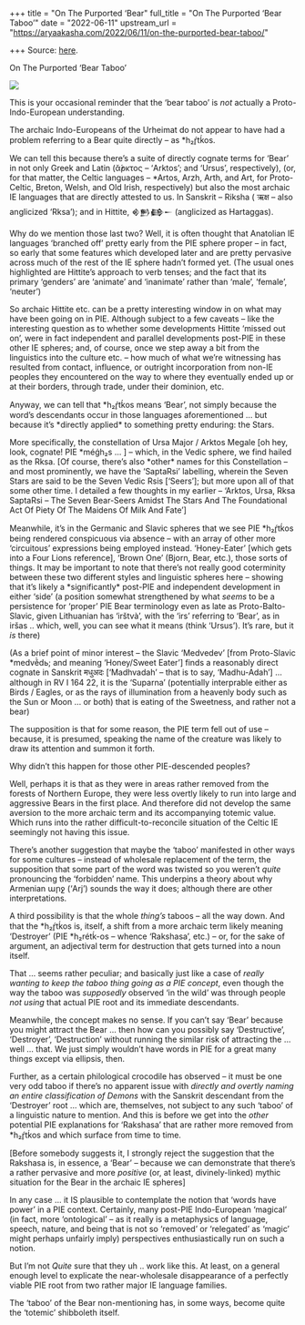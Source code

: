 +++
title = "On The Purported ‘Bear"
full_title = "On The Purported ‘Bear Taboo’"
date = "2022-06-11"
upstream_url = "https://aryaakasha.com/2022/06/11/on-the-purported-bear-taboo/"

+++
Source: [here](https://aryaakasha.com/2022/06/11/on-the-purported-bear-taboo/).

On The Purported ‘Bear Taboo’

![](https://aryaakasha.files.wordpress.com/2022/06/279580524_1083636568915333_5646554165552001704_n.png?w=580)

This is your occasional reminder that the ‘bear taboo’ is *not* actually a Proto-Indo-European understanding.

The archaic Indo-Europeans of the Urheimat do not appear to have had a problem referring to a Bear quite directly – as \*h₂ŕ̥tḱos.

We can tell this because there’s a suite of directly cognate terms for ‘Bear’ in not only Greek and Latin (ᾰ̓́ρκτος – ‘Arktos’; and ‘Ursus’, respectively), (or, for that matter, the Celtic languages – \*Artos, Arzh, Arth, and Art, for Proto-Celtic, Breton, Welsh, and Old Irish, respectively) but also the most archaic IE languages that are directly attested to us. In Sanskrit – Riksha ( ऋक्ष – also anglicized ‘Rksa’); and in Hittite, 𒄯𒁖𒂵𒀸 (anglicized as Hartaggas).

Why do we mention those last two? Well, it is often thought that Anatolian IE languages ‘branched off’ pretty early from the PIE sphere proper – in fact, so early that some features which developed later and are pretty pervasive across much of the rest of the IE sphere hadn’t formed yet. (The usual ones highlighted are Hittite’s approach to verb tenses; and the fact that its primary ‘genders’ are ‘animate’ and ‘inanimate’ rather than ‘male’, ‘female’, ‘neuter’)

So archaic Hittite etc. can be a pretty interesting window in on what may have been going on in PIE. Although subject to a few caveats – like the interesting question as to whether some developments Hittite ‘missed out on’, were in fact independent and parallel developments post-PIE in these other IE spheres; and, of course, once we step away a bit from the linguistics into the culture etc. – how much of what we’re witnessing has resulted from contact, influence, or outright incorporation from non-IE peoples they encountered on the way to where they eventually ended up or at their borders, through trade, under their dominion, etc.

Anyway, we can tell that \*h₂ŕ̥tḱos means ‘Bear’, not simply because the word’s descendants occur in those languages aforementioned … but because it’s \*directly applied\* to something pretty enduring: the Stars.

More specifically, the constellation of Ursa Major / Arktos Megale \[oh hey, look, cognate! PIE \*méǵh₂s … \] – which, in the Vedic sphere, we find hailed as the Rksa. \[Of course, there’s also \*other\* names for this Constellation – and most prominently, we have the ‘SaptaRsi’ labelling, wherein the Seven Stars are said to be the Seven Vedic Rsis \[‘Seers’\]; but more upon all of that some other time. I detailed a few thoughts in my earlier – ‘Arktos, Ursa, Rksa SaptaRsi – The Seven Bear-Seers Amidst The Stars And The Foundational Act Of Piety Of The Maidens Of Milk And Fate’\]

Meanwhile, it’s in the Germanic and Slavic spheres that we see PIE \*h₂ŕ̥tḱos being rendered conspicuous via absence – with an array of other more ‘circuitous’ expressions being employed instead. ‘Honey-Eater’ \[which gets into a Four Lions reference\], ‘Brown One’ (Bjorn, Bear, etc.), those sorts of things. It may be important to note that there’s not really good coterminity between these two different styles and linguistic spheres here – showing that it’s likely a \*significantly\* post-PIE and independent development in either ‘side’ (a position somewhat strengthened by what *seems* to be a persistence for ‘proper’ PIE Bear terminology even as late as Proto-Balto-Slavic, given Lithuanian has ‘irštvà’, with the ‘irs’ referring to ‘Bear’, as in iršas .. which, well, you can see what it means (think ‘Ursus’). It’s rare, but it *is* there)

(As a brief point of minor interest – the Slavic ‘Medvedev’ \[from Proto-Slavic \*medvě̀dь; and meaning ‘Honey/Sweet Eater’\] finds a reasonably direct cognate in Sanskrit मधुअदः \[‘Madhvadah’ – that is to say, ‘Madhu-Adah’\] … although in RV I 164 22, it is the ‘Suparna’ (potentially interprable either as Birds / Eagles, or as the rays of illumination from a heavenly body such as the Sun or Moon … or both) that is eating of the Sweetness, and rather not a bear)

The supposition is that for some reason, the PIE term fell out of use – because, it is presumed, speaking the name of the creature was likely to draw its attention and summon it forth.

Why didn’t this happen for those other PIE-descended peoples?

Well, perhaps it is that as they were in areas rather removed from the forests of Northern Europe, they were less overtly likely to run into large and aggressive Bears in the first place. And therefore did not develop the same aversion to the more archaic term and its accompanying totemic value. Which runs into the rather difficult-to-reconcile situation of the Celtic IE seemingly not having this issue.

There’s another suggestion that maybe the ‘taboo’ manifested in other ways for some cultures – instead of wholesale replacement of the term, the supposition that some part of the word was twisted so you weren’t *quite* pronouncing the ‘forbidden’ name. This underpins a theory about why Armenian արջ (‘Arj’) sounds the way it does; although there are other interpretations.

A third possibility is that the whole *thing’s* taboos – all the way down. And that the \*h₂ŕ̥tḱos is, itself, a shift from a more archaic term likely meaning ‘Destroyer’ (PIE \*h₂rétḱ-os – whence ‘Rakshasa’, etc.) – or, for the sake of argument, an adjectival term for destruction that gets turned into a noun itself.

That … seems rather peculiar; and basically just like a case of *really wanting to keep the taboo thing going as a PIE concept*, even though the way the taboo was *supposedly* observed ‘in the wild’ was through people *not using* that actual PIE root and its immediate descendants.

Meanwhile, the concept makes no sense. If you can’t say ‘Bear’ because you might attract the Bear … then how can you possibly say ‘Destructive’, ‘Destroyer’, ‘Destruction’ without running the similar risk of attracting the … well … that. We just simply wouldn’t have words in PIE for a great many things except via ellipsis, then.

Further, as a certain philological crocodile has observed – it must be one very odd taboo if there’s no apparent issue with *directly and overtly naming an entire classification of Demons* with the Sanskrit descendant from the ‘Destroyer’ root … which are, themselves, not subject to any such ‘taboo’ of a linguistic nature to mention. And this is before we get into the *other* potential PIE explanations for ‘Rakshasa’ that are rather more removed from \*h₂ŕ̥tḱos and which surface from time to time.

\[Before somebody suggests it, I strongly reject the suggestion that the Rakshasa is, in essence, a ‘Bear’ – because we can demonstrate that there’s a rather pervasive and more *positive* (or, at least, divinely-linked) mythic situation for the Bear in the archaic IE spheres\]

In any case … it IS plausible to contemplate the notion that ‘words have power’ in a PIE context. Certainly, many post-PIE Indo-European ‘magical’ (in fact, more ‘ontological’ – as it really is a metaphysics of language, speech, nature, and being that is not so ‘removed’ or ‘relegated’ as ‘magic’ might perhaps unfairly imply) perspectives enthusiastically run on such a notion.

But I’m not *Quite* sure that they uh .. work like this. At least, on a general enough level to explicate the near-wholesale disappearance of a perfectly viable PIE root from two rather major IE language families.

The ‘taboo’ of the Bear non-mentioning has, in some ways, become quite the ‘totemic’ shibboleth itself.
